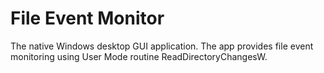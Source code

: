 # File Event Monitor
The native Windows desktop GUI application. The app provides file event monitoring using User Mode routine ReadDirectoryChangesW.
